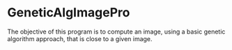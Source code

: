 # GeneticAlgImagePro
The objective of this program is to compute an image, using a basic genetic algorithm approach, that is close to a given image.
